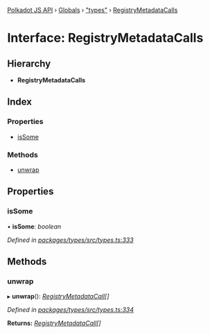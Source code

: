 [Polkadot JS API](../README.md) › [Globals](../globals.md) › ["types"](../modules/_types_.md) › [RegistryMetadataCalls](_types_.registrymetadatacalls.md)

# Interface: RegistryMetadataCalls

## Hierarchy

* **RegistryMetadataCalls**

## Index

### Properties

* [isSome](_types_.registrymetadatacalls.md#issome)

### Methods

* [unwrap](_types_.registrymetadatacalls.md#unwrap)

## Properties

###  isSome

• **isSome**: *boolean*

*Defined in [packages/types/src/types.ts:333](https://github.com/polkadot-js/api/blob/774f41e6db/packages/types/src/types.ts#L333)*

## Methods

###  unwrap

▸ **unwrap**(): *[RegistryMetadataCall](_types_.registrymetadatacall.md)[]*

*Defined in [packages/types/src/types.ts:334](https://github.com/polkadot-js/api/blob/774f41e6db/packages/types/src/types.ts#L334)*

**Returns:** *[RegistryMetadataCall](_types_.registrymetadatacall.md)[]*

